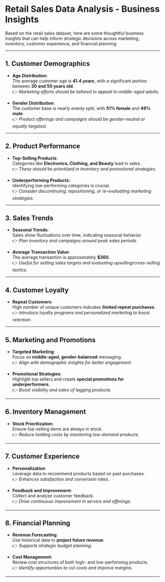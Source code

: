 # Retail Sales Data Analysis - Business Insights

Based on the retail sales dataset, here are some thoughtful business insights that can help inform strategic decisions across marketing, inventory, customer experience, and financial planning:

---

## 1. Customer Demographics

- **Age Distribution**:  
  The average customer age is **41.4 years**, with a significant portion between **30 and 50 years old**.  
  👉 *Marketing efforts should be tailored to appeal to middle-aged adults.*

- **Gender Distribution**:  
  The customer base is nearly evenly split, with **51% female** and **49% male**.  
  👉 *Product offerings and campaigns should be gender-neutral or equally targeted.*

---

## 2. Product Performance

- **Top-Selling Products**:  
  Categories like **Electronics, Clothing, and Beauty** lead in sales.  
  👉 *These should be prioritized in inventory and promotional strategies.*

- **Underperforming Products**:  
  Identifying low-performing categories is crucial.  
  👉 *Consider discontinuing, repositioning, or re-evaluating marketing strategies.*

---

## 3. Sales Trends

- **Seasonal Trends**:  
  Sales show fluctuations over time, indicating seasonal behavior.  
  👉 *Plan inventory and campaigns around peak sales periods.*

- **Average Transaction Value**:  
  The average transaction is approximately **$360**.  
  👉 *Useful for setting sales targets and evaluating upselling/cross-selling tactics.*

---

## 4. Customer Loyalty

- **Repeat Customers**:  
  High number of unique customers indicates **limited repeat purchases**.  
  👉 *Introduce loyalty programs and personalized marketing to boost retention.*

---

## 5. Marketing and Promotions

- **Targeted Marketing**:  
  Focus on **middle-aged, gender-balanced** messaging.  
  👉 *Align with demographic insights for better engagement.*

- **Promotional Strategies**:  
  Highlight top sellers and create **special promotions for underperformers**.  
  👉 *Boost visibility and sales of lagging products.*

---

## 6. Inventory Management

- **Stock Prioritization**:  
  Ensure top-selling items are always in stock.  
  👉 *Reduce holding costs by monitoring low-demand products.*

---

## 7. Customer Experience

- **Personalization**:  
  Leverage data to recommend products based on past purchases.  
  👉 *Enhances satisfaction and conversion rates.*

- **Feedback and Improvement**:  
  Collect and analyze customer feedback.  
  👉 *Drive continuous improvement in service and offerings.*

---

## 8. Financial Planning

- **Revenue Forecasting**:  
  Use historical data to **project future revenue**.  
  👉 *Supports strategic budget planning.*

- **Cost Management**:  
  Review cost structures of both high- and low-performing products.  
  👉 *Identify opportunities to cut costs and improve margins.*

---
